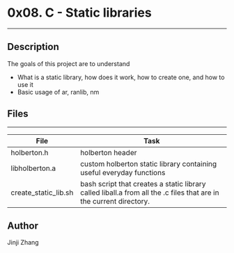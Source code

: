 # 0x08. C - Static libraries

---
## Description
The goals of this project are to understand
* What is a static library, how does it work, how to create one, and how to use it
* Basic usage of ar, ranlib, nm

## Files
---
File|Task
---|---
holberton.h | holberton header
libholberton.a | custom holberton static library containing useful everyday functions
create_static_lib.sh | bash script that creates a static library called liball.a from all the .c files that are in the current directory.

## Author
Jinji Zhang
